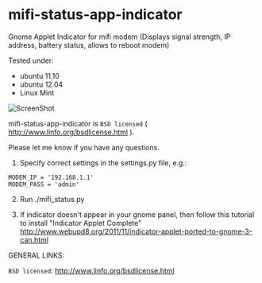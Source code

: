 mifi-status-app-indicator
=========================

Gnome Applet Indicator for mifi modem (Displays signal strength, IP address, battery status, allows to reboot modem)

Tested under:
- ubuntu 11.10
- ubuntu 12.04
- Linux Mint

![ScreenShot](https://raw2.github.com/fastinetserver/mifi-status-app-indicator/master/screenshots/mifi-ghome-applet.png)

mifi-status-app-indicator is `BSD licensed` ( http://www.linfo.org/bsdlicense.html ).

Please let me know if you have any questions.


1) Specify correct settings in the settings.py file, e.g.:

```
MODEM_IP = '192.168.1.1'
MODEM_PASS = 'admin'
```

2) Run
./mifi_status.py

3) If indicator doesn't appear in your gnome panel, then follow this tutorial to install "Indicator Applet Complete"
http://www.webupd8.org/2011/11/indicator-applet-ported-to-gnome-3-can.html


GENERAL LINKS:

`BSD licensed`: http://www.linfo.org/bsdlicense.html
